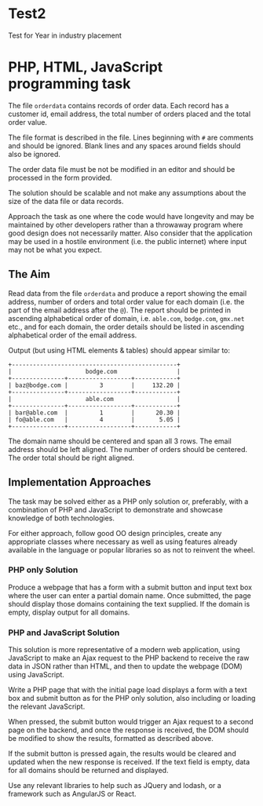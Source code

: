 # Test2
Test for Year in industry placement

PHP, HTML, JavaScript programming task
======================================

The file `orderdata` contains records of order data. Each record has a
customer id, email address, the total number of orders placed and the total
order value.

The file format is described in the file. Lines beginning with `#` are comments
and should be ignored. Blank lines and any spaces around fields should 
also be ignored.

The order data file must be not be modified in an editor and should 
be processed in the form provided.

The solution should be scalable and not make any assumptions about the size of
the data file or data records.

Approach the task as one where the code would have longevity and may be
maintained by other developers rather than a throwaway program where good
design does not necessarily matter. Also consider that the application may
be used in a hostile environment (i.e. the public internet) where input
may not be what you expect.


The Aim
-------

Read data from the file `orderdata` and produce a report showing the
email address, number of orders and total order value for each domain
(i.e. the part of the email address after the `@`). The report should be printed
in ascending alphabetical order of domain, i.e. `able.com`, `bodge.com`, 
`gmx.net` etc., and for each domain, the order details should be listed in 
ascending alphabetical order of the email address.

Output (but using HTML elements & tables) should appear similar to:

    +-----------------------------------------------+
    |                     bodge.com                 |
    +---------------+------------------+------------+
    | baz@bodge.com |         3        |     132.20 |
    +---------------+------------------+------------+
    |                     able.com                  |
    +---------------+------------------+------------+
    | bar@able.com  |         1        |      20.30 |
    | fo@able.com   |         4        |       5.05 |
    +---------------+------------------+------------+


The domain name should be centered and span all 3 rows. The email address
should be left aligned. The number of orders should be centered. The order 
total should be right aligned.


Implementation Approaches
-------------------------

The task may be solved either as a PHP only solution or, preferably, with a
combination of PHP and JavaScript to demonstrate and showcase knowledge
of both technologies.

For either approach, follow good OO design principles, create any
appropriate classes where necessary as well as using features already
available in the language or popular libraries so as not to reinvent
the wheel.


### PHP only Solution

Produce a webpage that has a form with a submit button and input text box
where the user can enter a partial domain name. Once submitted, the
page should display those domains containing the text supplied. If the
domain is empty, display output for all domains.


### PHP and JavaScript Solution

This solution is more representative of a modern web application, using
JavaScript to make an Ajax request to the PHP backend to receive the
raw data in JSON rather than HTML, and then to update the webpage (DOM)
using JavaScript.

Write a PHP page that with the initial page load displays a form with a
text box and submit button as for the PHP only solution, also including
or loading the relevant JavaScript.

When pressed, the submit button would trigger an Ajax request to a second
page on the backend, and once the response is received, the DOM should
be modified to show the results, formatted as described above.

If the submit button is pressed again, the results would be cleared and
updated when the new response is received. If the text field is empty,
data for all domains should be returned and displayed.

Use any relevant libraries to help such as JQuery and lodash, or a
framework such as AngularJS or React.
